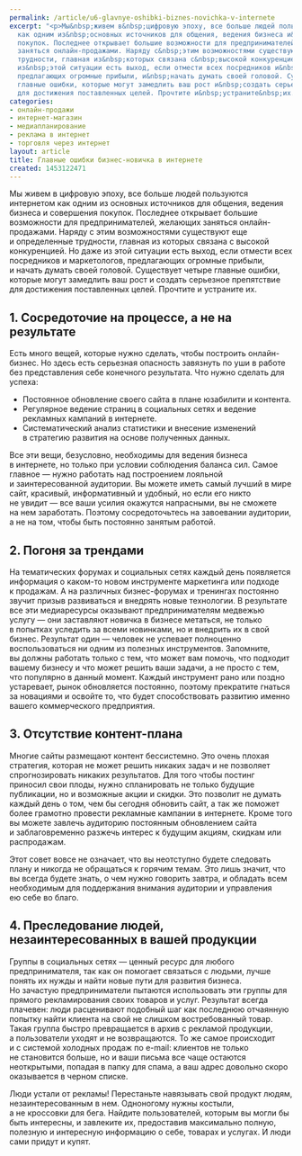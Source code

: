 ```yaml
---
permalink: /article/u6-glavnye-oshibki-biznes-novichka-v-internete
excerpt: "<p>Мы&nbsp;живем в&nbsp;цифровую эпоху, все больше людей пользуются интернетом
  как одним из&nbsp;основных источников для общения, ведения бизнеса и&nbsp;совершения
  покупок. Последнее открывает большие возможности для предпринимателей, желающих
  заняться онлайн-продажами. Наряду с&nbsp;этим возможностями существуют еще и&nbsp;определенные
  трудности, главная из&nbsp;которых связана с&nbsp;высокой конкуренцией. Но&nbsp;даже
  из&nbsp;этой ситуации есть выход, если отмести всех посредников и&nbsp;маркетологов,
  предлагающих огромные прибыли, и&nbsp;начать думать своей головой. Существует четыре
  главные ошибки, которые могут замедлить ваш рост и&nbsp;создать серьезное препятствие
  для достижения поставленных целей. Прочтите и&nbsp;устраните&nbsp;их.</p>"
categories:
- онлайн-продажи
- интернет-магазин
- медиапланирование
- реклама в интернет
- торговля через интернет
layout: article
title: Главные ошибки бизнес-новичка в интернете
created: 1453122471
---
```

Мы живем в цифровую эпоху, все больше людей пользуются интернетом как одним из основных источников для общения, ведения бизнеса и совершения покупок. Последнее открывает большие возможности для предпринимателей, желающих заняться онлайн-продажами. Наряду с этим возможностями существуют еще и определенные трудности, главная из которых связана с высокой конкуренцией. Но даже из этой ситуации есть выход, если отмести всех посредников и маркетологов, предлагающих огромные прибыли, и начать думать своей головой. Существует четыре главные ошибки, которые могут замедлить ваш рост и создать серьезное препятствие для достижения поставленных целей. Прочтите и устраните их.

## 1. Сосредоточие на процессе, а не на результате ##

Есть много вещей, которые нужно сделать, чтобы построить онлайн-бизнес. Но здесь есть серьезная опасность завязнуть по уши в работе без представления себе конечного результата. Что нужно сделать для успеха:

 *  Постоянное обновление своего сайта в плане юзабилити и контента.
 *  Регулярное ведение страниц в социальных сетях и ведение рекламных кампаний в интернете.
 *  Систематический анализ статистики и внесение изменений в стратегию развития на основе полученных данных.

Все эти вещи, безусловно, необходимы для ведения бизнеса в интернете, но только при условии соблюдения баланса сил. Самое главное — нужно работать над построением лояльной и заинтересованной аудитории. Вы можете иметь самый лучший в мире сайт, красивый, информативный и удобный, но если его никто не увидит — все ваши усилия окажутся напрасными, вы не сможете на нем заработать. Поэтому сосредоточьтесь на завоевании аудитории, а не на том, чтобы быть постоянно занятым работой.

## 2. Погоня за трендами ##

На тематических форумах и социальных сетях каждый день появляется информация о каком-то новом инструменте маркетинга или подходе к продажам. А на различных бизнес-форумах и тренингах постоянно звучит призыв развиваться и внедрять новые технологии. В результате все эти медиаресурсы оказывают предпринимателям медвежью услугу — они заставляют новичка в бизнесе метаться, не только в попытках уследить за всеми новинками, но и внедрить их в свой бизнес. Результат один — человек не успевает полноценно воспользоваться ни одним из полезных инструментов. Запомните, вы должны работать только с тем, что может вам помочь, что подходит вашему бизнесу и что может решить ваши задачи, а не просто с тем, что популярно в данный момент. Каждый инструмент рано или поздно устаревает, рынок обновляется постоянно, поэтому прекратите гнаться за новациями и освойте то, что будет способствовать развитию именно вашего коммерческого предприятия.

## 3. Отсутствие контент-плана ##

Многие сайты размещают контент бессистемно. Это очень плохая стратегия, которая не может решить никаких задач и не позволяет спрогнозировать никаких результатов. Для того чтобы постинг приносил свои плоды, нужно спланировать не только будущие публикации, но и возможные акции и скидки. Это позволит не думать каждый день о том, чем бы сегодня обновить сайт, а так же поможет более грамотно провести рекламные кампании в интернете. Кроме того вы можете завлечь аудиторию постоянным обновлением сайта и заблаговременно разжечь интерес к будущим акциям, скидкам или распродажам.

Этот совет вовсе не означает, что вы неотступно будете следовать плану и никогда не обращаться к горячим темам. Это лишь значит, что вы всегда будете знать, о чем нужно говорить завтра, и обладать всем необходимым для поддержания внимания аудитории и управления ею себе во благо.

## 4. Преследование людей, незаинтересованных в вашей продукции ##

Группы в социальных сетях — ценный ресурс для любого предпринимателя, так как он помогает связаться с людьми, лучше понять их нужды и найти новые пути для развития бизнеса. Но зачастую предприниматели пытаются использовать эти группы для прямого рекламирования своих товаров и услуг. Результат всегда плачевен: люди расценивают подобный шаг как последнюю отчаянную попытку найти клиента на свой не слишком востребованный товар. Такая группа быстро превращается в архив с рекламой продукции, а пользователи уходят и не возвращаются. То же самое происходит и с системой холодных продаж по e-mail: клиентов не только не становится больше, но и ваши письма все чаще остаются неоткрытыми, попадая в папку для спама, а ваш адрес довольно скоро оказывается в черном списке.

Люди устали от рекламы! Перестаньте навязывать свой продукт людям, незаинтересованным в нем. Одноногому нужны костыли, а не кроссовки для бега. Найдите пользователей, которым вы могли бы быть интересны, и завлеките их, предоставив максимально полную, полезную и интересную информацию о себе, товарах и услугах. И люди сами придут и купят.
